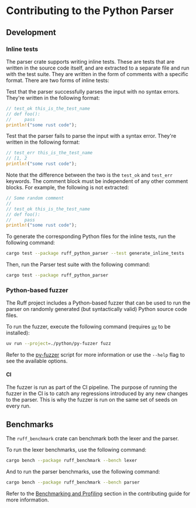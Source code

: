 # Contributing to the Python Parser

## Development

### Inline tests

The parser crate supports writing inline tests. These are tests that are written
in the source code itself, and are extracted to a separate file and run with the
test suite. They are written in the form of comments with a specific format. There
are two forms of inline tests:

Test that the parser successfully parses the input with no syntax errors. They're
written in the following format:

```rs
// test_ok this_is_the_test_name
// def foo():
//     pass
println!("some rust code");
```

Test that the parser fails to parse the input with a syntax error. They're written
in the following format:

```rs
// test_err this_is_the_test_name
// [1, 2
println!("some rust code");
```

Note that the difference between the two is the `test_ok` and `test_err` keywords.
The comment block must be independent of any other comment blocks. For example, the
following is not extracted:

```rs
// Some random comment
//
// test_ok this_is_the_test_name
// def foo():
//     pass
println!("some rust code");
```

To generate the corresponding Python files for the inline tests, run the following command:

```sh
cargo test --package ruff_python_parser --test generate_inline_tests
```

Then, run the Parser test suite with the following command:

```sh
cargo test --package ruff_python_parser
```

### Python-based fuzzer

The Ruff project includes a Python-based fuzzer that can be used to run the parser on
randomly generated (but syntactically valid) Python source code files.

To run the fuzzer, execute the following command
(requires [`uv`](https://github.com/astral-sh/uv) to be installed):

```sh
uv run --project=./python/py-fuzzer fuzz
```

Refer to the [py-fuzzer](https://github.com/astral-sh/ruff/blob/main/python/py-fuzzer/fuzz.py)
script for more information or use the `--help` flag to see the available options.

#### CI

The fuzzer is run as part of the CI pipeline. The purpose of running the fuzzer in the CI is to
catch any regressions introduced by any new changes to the parser. This is why the fuzzer is run on
the same set of seeds on every run.

## Benchmarks

The `ruff_benchmark` crate can benchmark both the lexer and the parser.

To run the lexer benchmarks, use the following command:

```sh
cargo bench --package ruff_benchmark --bench lexer
```

And to run the parser benchmarks, use the following command:

```sh
cargo bench --package ruff_benchmark --bench parser
```

Refer to the [Benchmarking and
Profiling](https://docs.astral.sh/ruff/contributing/#benchmark-driven-development) section in the
contributing guide for more information.

